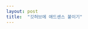 ```yaml
---
layout: post
title:  "깃허브에 애드센스 붙이기"
---
```


<!-- 많은 일이 있었습니다...

**Ruby와 Jekyll 없이 깃허브 블로그 구축**, 시작해봅시다.

1. VScode 설치

2. VScode 터미널로 git clone
Fork 해오셔도 됩니다. 다만 public <-> private 전환이 불편해서 저는 git clone 했습니다.
제가 쓴 테마는 Minimal Mistakes Jekyll theme입니다.

3. Minimal Mistakes Jekyll theme 수정하기
테마에 문제가 조금 있어서...
_config.yml 파일을 열고 

future                   : true
published                : true

해당 구문을 넣습니다.

4. repository, url 수정
이게 없으면 포스트 업로드가 안되더군요^^;

5. _posts 폴더 만들기
폴더를 만들어서 연도-월-일-제목 순서대로 넣어주시면 됩니다.

6. 업로드
깃허브 명령어 쳐서 업로드 해줍니다.  -->